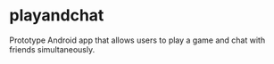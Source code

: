 # playandchat
Prototype Android app that allows users to play a game and chat with friends simultaneously.